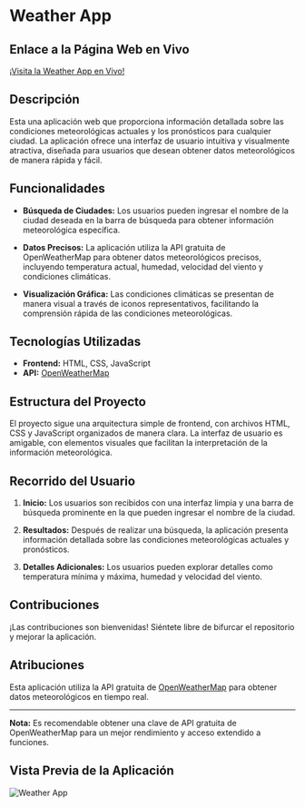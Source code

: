 # Weather App

## Enlace a la Página Web en Vivo

[¡Visita la Weather App en Vivo!](https://uruena2603.github.io/WeatherApp.github.io/)

## Descripción

Esta una aplicación web que proporciona información detallada sobre las condiciones meteorológicas actuales y los pronósticos para cualquier ciudad. La aplicación ofrece una interfaz de usuario intuitiva y visualmente atractiva, diseñada para usuarios que desean obtener datos meteorológicos de manera rápida y fácil.

## Funcionalidades

- **Búsqueda de Ciudades:** Los usuarios pueden ingresar el nombre de la ciudad deseada en la barra de búsqueda para obtener información meteorológica específica.

- **Datos Precisos:** La aplicación utiliza la API gratuita de OpenWeatherMap para obtener datos meteorológicos precisos, incluyendo temperatura actual, humedad, velocidad del viento y condiciones climáticas.

- **Visualización Gráfica:** Las condiciones climáticas se presentan de manera visual a través de iconos representativos, facilitando la comprensión rápida de las condiciones meteorológicas.

## Tecnologías Utilizadas

- **Frontend:** HTML, CSS, JavaScript
- **API:** [OpenWeatherMap](https://openweathermap.org/)

## Estructura del Proyecto

El proyecto sigue una arquitectura simple de frontend, con archivos HTML, CSS y JavaScript organizados de manera clara. La interfaz de usuario es amigable, con elementos visuales que facilitan la interpretación de la información meteorológica.

## Recorrido del Usuario

1. **Inicio:** Los usuarios son recibidos con una interfaz limpia y una barra de búsqueda prominente en la que pueden ingresar el nombre de la ciudad.

2. **Resultados:** Después de realizar una búsqueda, la aplicación presenta información detallada sobre las condiciones meteorológicas actuales y pronósticos.

3. **Detalles Adicionales:** Los usuarios pueden explorar detalles como temperatura mínima y máxima, humedad y velocidad del viento.

## Contribuciones

¡Las contribuciones son bienvenidas! Siéntete libre de bifurcar el repositorio y mejorar la aplicación.

## Atribuciones

Esta aplicación utiliza la API gratuita de [OpenWeatherMap](https://openweathermap.org/) para obtener datos meteorológicos en tiempo real.

---

**Nota:** Es recomendable obtener una clave de API gratuita de OpenWeatherMap para un mejor rendimiento y acceso extendido a funciones.

## Vista Previa de la Aplicación

![Weather App](https://github.com/Uruena2603/WeatherApp.github.io/assets/150274418/073dc034-4678-48e2-bcd9-88ca16e46963)

